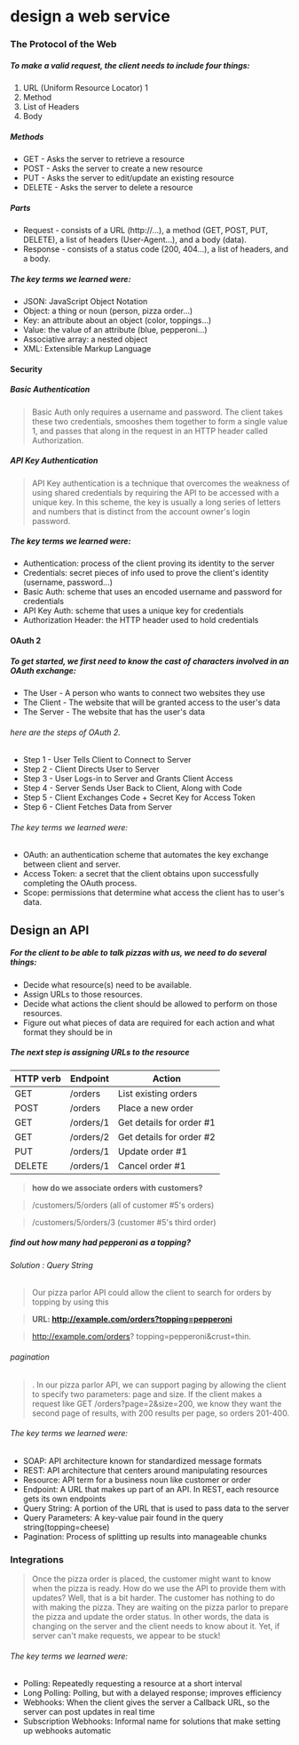# design a web service

### The Protocol of the Web

##### To make a valid request, the client needs to include four things:
1. URL (Uniform Resource Locator) 1
2. Method
3. List of Headers
4. Body

##### Methods
- GET - Asks the server to retrieve a resource 
- POST - Asks the server to create a new resource 
- PUT - Asks the server to edit/update an existing resource 
- DELETE - Asks the server to delete a resource 


##### Parts
- Request - consists of a URL (http://…), a method (GET, POST, PUT, DELETE), a list of headers (User-Agent…), and a body (data). 
- Response - consists of a status code (200, 404…), a list of headers, and a body. 


##### The key terms we learned were: 
- JSON: JavaScript Object Notation 
- Object: a thing or noun (person, pizza order...)
- Key: an attribute about an object (color, toppings...)
- Value: the value of an attribute (blue, pepperoni...)
- Associative array: a nested object 
- XML: Extensible Markup Language 


#### Security
##### Basic Authentication
> Basic Auth only requires a username and password. The client takes
these two credentials, smooshes them together to form a single value 1,
and passes that along in the request in an HTTP header called
Authorization. 

##### API Key Authentication 
>API Key authentication is a technique that overcomes the weakness of
using shared credentials by requiring the API to be accessed with a
unique key. In this scheme, the key is usually a long series of letters and
numbers that is distinct from the account owner's login password. 



##### The key terms we learned were:
- Authentication: process of the client proving its identity to the server 
- Credentials: secret pieces of info used to prove the client's identity (username, password...) 
- Basic Auth: scheme that uses an encoded username and password for credentials 
- API Key Auth: scheme that uses a unique key for credentials 
- Authorization Header: the HTTP header used to hold credentials 

#### OAuth 2

##### To get started, we first need to know the cast of characters involved in an OAuth exchange:
- The User - A person who wants to connect two websites they use
- The Client - The website that will be granted access to the user's data
- The Server - The website that has the user's data

###### here are the steps of OAuth 2.
- Step 1 - User Tells Client to Connect to Server
- Step 2 - Client Directs User to Server
- Step 3 - User Logs-in to Server and Grants Client Access
- Step 4 - Server Sends User Back to Client, Along with Code
- Step 5 - Client Exchanges Code + Secret Key for Access Token
- Step 6 - Client Fetches Data from Server

###### The key terms we learned were:
- OAuth: an authentication scheme that automates the key exchange between client and server. 
- Access Token: a secret that the client obtains upon successfully completing the OAuth process. 
- Scope: permissions that determine what access the client has to user's data. 


## Design an API
##### For the client to be able to talk pizzas with us, we need to do several things:
- Decide what resource(s) need to be available. 
- Assign URLs to those resources. 
- Decide what actions the client should be allowed to perform on those resources.
- Figure out what pieces of data are required for each action and what format they should be in

##### The next step is assigning URLs to the resource

| HTTP verb | Endpoint  | Action                   |
|-----------|-----------|--------------------------|
| GET       | /orders   | List existing orders     |
| POST      | /orders   | Place a new order        |
| GET       | /orders/1 | Get details for order #1 |
| GET       | /orders/2 | Get details for order #2 |
| PUT       | /orders/1 | Update order #1          |
| DELETE    | /orders/1 | Cancel order #1          |

> **how do we associate orders with customers?** 

>  /customers/5/orders (all of customer #5's orders)

>  /customers/5/orders/3 (customer #5's third order)

##### find out how many had pepperoni as a topping?

###### Solution : Query String

>  Our pizza parlor API could allow the client to search for orders by topping by using this 

> **URL: http://example.com/orders?topping=pepperoni**

> http://example.com/orders? topping=pepperoni&crust=thin. 

###### pagination
>. In our pizza parlor API, we can support paging by
allowing the client to specify two parameters: page and size. If the client
makes a request like GET /orders?page=2&size=200, we know they want
the second page of results, with 200 results per page, so orders
201-400. 

###### The key terms we learned were:
- SOAP: API architecture known for standardized message formats 
- REST: API architecture that centers around manipulating  resources 
- Resource: API term for a business noun like customer or order 
- Endpoint: A URL that makes up part of an API. In REST, each resource gets its own endpoints 
- Query String: A portion of the URL that is used to pass data to the server 
- Query Parameters: A key-value pair found in the query string(topping=cheese)
- Pagination: Process of splitting up results into manageable chunks 

### Integrations
>Once the pizza order is placed, the customer might want to know when
the pizza is ready. How do we use the API to provide them with
updates? Well, that is a bit harder. The customer has nothing to do with
making the pizza. They are waiting on the pizza parlor to prepare the
pizza and update the order status. In other words, the data is changing
on the server and the client needs to know about it. Yet, if server can't
make requests, we appear to be stuck!


###### The key terms we learned were:
- Polling: Repeatedly requesting a resource at a short interval 
- Long Polling: Polling, but with a delayed response; improves efficiency 
- Webhooks: When the client gives the server a Callback URL, so the server can post updates in real time
- Subscription Webhooks: Informal name for solutions that make setting up webhooks automatic 